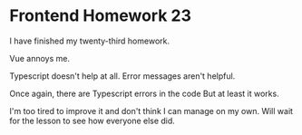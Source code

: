 # Frontend Homework 23

I have finished my twenty-third homework.

Vue annoys me.

Typescript doesn't help at all.
Error messages aren't helpful.

Once again, there are Typescript errors in the code
But at least it works.

I'm too tired to improve it and don't think I can manage on my own.
Will wait for the lesson to see how everyone else did.
